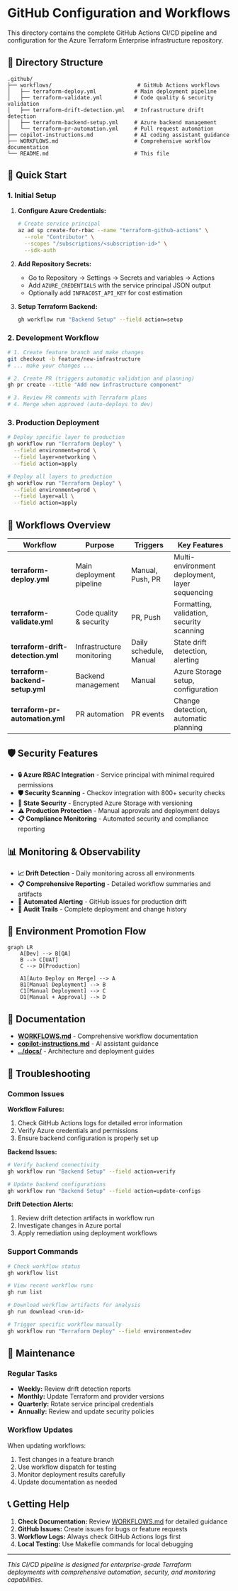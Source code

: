 # GitHub Configuration and Workflows

This directory contains the complete GitHub Actions CI/CD pipeline and configuration for the Azure Terraform Enterprise infrastructure repository.

## 📁 Directory Structure

```
.github/
├── workflows/                           # GitHub Actions workflows
│   ├── terraform-deploy.yml            # Main deployment pipeline
│   ├── terraform-validate.yml          # Code quality & security validation
│   ├── terraform-drift-detection.yml   # Infrastructure drift detection
│   ├── terraform-backend-setup.yml     # Azure backend management
│   └── terraform-pr-automation.yml     # Pull request automation
├── copilot-instructions.md             # AI coding assistant guidance
├── WORKFLOWS.md                        # Comprehensive workflow documentation
└── README.md                           # This file
```

## 🚀 Quick Start

### 1. Initial Setup

1. **Configure Azure Credentials:**
   ```bash
   # Create service principal
   az ad sp create-for-rbac --name "terraform-github-actions" \
     --role "Contributor" \
     --scopes "/subscriptions/<subscription-id>" \
     --sdk-auth
   ```

2. **Add Repository Secrets:**
   - Go to Repository → Settings → Secrets and variables → Actions
   - Add `AZURE_CREDENTIALS` with the service principal JSON output
   - Optionally add `INFRACOST_API_KEY` for cost estimation

3. **Setup Terraform Backend:**
   ```bash
   gh workflow run "Backend Setup" --field action=setup
   ```

### 2. Development Workflow

```bash
# 1. Create feature branch and make changes
git checkout -b feature/new-infrastructure
# ... make your changes ...

# 2. Create PR (triggers automatic validation and planning)
gh pr create --title "Add new infrastructure component"

# 3. Review PR comments with Terraform plans
# 4. Merge when approved (auto-deploys to dev)
```

### 3. Production Deployment

```bash
# Deploy specific layer to production
gh workflow run "Terraform Deploy" \
  --field environment=prod \
  --field layer=networking \
  --field action=apply

# Deploy all layers to production
gh workflow run "Terraform Deploy" \
  --field environment=prod \
  --field layer=all \
  --field action=apply
```

## 🔧 Workflows Overview

| Workflow | Purpose | Triggers | Key Features |
|----------|---------|----------|--------------|
| **terraform-deploy.yml** | Main deployment pipeline | Manual, Push, PR | Multi-environment deployment, layer sequencing |
| **terraform-validate.yml** | Code quality & security | PR, Push | Formatting, validation, security scanning |
| **terraform-drift-detection.yml** | Infrastructure monitoring | Daily schedule, Manual | State drift detection, alerting |
| **terraform-backend-setup.yml** | Backend management | Manual | Azure Storage setup, configuration |
| **terraform-pr-automation.yml** | PR automation | PR events | Change detection, automatic planning |

## 🛡️ Security Features

- **🔒 Azure RBAC Integration** - Service principal with minimal required permissions
- **🛡️ Security Scanning** - Checkov integration with 800+ security checks
- **🔐 State Security** - Encrypted Azure Storage with versioning
- **⚠️ Production Protection** - Manual approvals and deployment delays
- **📋 Compliance Monitoring** - Automated security and compliance reporting

## 📊 Monitoring & Observability

- **📈 Drift Detection** - Daily monitoring across all environments
- **📋 Comprehensive Reporting** - Detailed workflow summaries and artifacts
- **🚨 Automated Alerting** - GitHub issues for production drift
- **📄 Audit Trails** - Complete deployment and change history

## 🔄 Environment Promotion Flow

```mermaid
graph LR
    A[Dev] --> B[QA]
    B --> C[UAT]
    C --> D[Production]
    
    A1[Auto Deploy on Merge] --> A
    B1[Manual Deployment] --> B
    C1[Manual Deployment] --> C  
    D1[Manual + Approval] --> D
```

## 📖 Documentation

- **[WORKFLOWS.md](./WORKFLOWS.md)** - Comprehensive workflow documentation
- **[copilot-instructions.md](./copilot-instructions.md)** - AI assistant guidance
- **[../docs/](../docs/)** - Architecture and deployment guides

## 🚨 Troubleshooting

### Common Issues

**Workflow Failures:**
1. Check GitHub Actions logs for detailed error information
2. Verify Azure credentials and permissions
3. Ensure backend configuration is properly set up

**Backend Issues:**
```bash
# Verify backend connectivity
gh workflow run "Backend Setup" --field action=verify

# Update backend configurations
gh workflow run "Backend Setup" --field action=update-configs
```

**Drift Detection Alerts:**
1. Review drift detection artifacts in workflow run
2. Investigate changes in Azure portal
3. Apply remediation using deployment workflows

### Support Commands

```bash
# Check workflow status
gh workflow list

# View recent workflow runs
gh run list

# Download workflow artifacts for analysis  
gh run download <run-id>

# Trigger specific workflow manually
gh workflow run "Terraform Deploy" --field environment=dev
```

## 🔄 Maintenance

### Regular Tasks

- **Weekly:** Review drift detection reports
- **Monthly:** Update Terraform and provider versions
- **Quarterly:** Rotate service principal credentials
- **Annually:** Review and update security policies

### Workflow Updates

When updating workflows:
1. Test changes in a feature branch
2. Use workflow dispatch for testing
3. Monitor deployment results carefully
4. Update documentation as needed

## 📞 Getting Help

1. **Check Documentation:** Review [WORKFLOWS.md](./WORKFLOWS.md) for detailed guidance
2. **GitHub Issues:** Create issues for bugs or feature requests  
3. **Workflow Logs:** Always check GitHub Actions logs first
4. **Local Testing:** Use Makefile commands for local debugging

---

*This CI/CD pipeline is designed for enterprise-grade Terraform deployments with comprehensive automation, security, and monitoring capabilities.*
